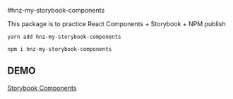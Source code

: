 #hnz-my-storybook-components

This package is to practice React Components + Storybook + NPM publish

```
yarn add hnz-my-storybook-components 
```

```
npm i hnz-my-storybook-components
```

## DEMO
[Storybook Components](https://enzoaliatis.github.io/sb-components/)